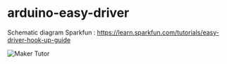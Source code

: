 # arduino-easy-driver

Schematic diagram
Sparkfun : https://learn.sparkfun.com/tutorials/easy-driver-hook-up-guide

![Maker Tutor](https://cdn.sparkfun.com/assets/learn_tutorials/2/4/1/EasyDriverHookup_bb2.png)
